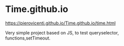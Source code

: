 # Time.github.io
https://pierovicenti.github.io/Time.github.io/time.html


Very simple project based on JS, to test queryselector, functions,setTimeout.
